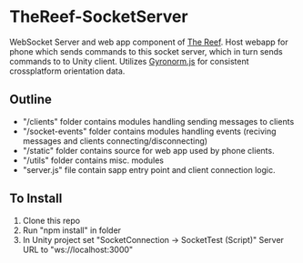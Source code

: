 # TheReef-SocketServer
WebSocket Server and web app component of [The Reef](https://lukelapresi.com/the-reef).
Host webapp for phone which sends commands to this socket server, which in turn sends commands to to Unity client.
Utilizes [Gyronorm.js](https://github.com/dorukeker/gyronorm.js/) for consistent crossplatform orientation data.

## Outline
* "/clients" folder contains modules handling sending messages to clients
* "/socket-events" folder contains modules handling events (reciving messages and clients connecting/disconnecting)
* "/static" folder contains source for web app used by phone clients.
* "/utils" folder contains misc. modules
* "server.js" file contain sapp entry point and client connection logic.

## To Install
1. Clone this repo
2. Run "npm install" in folder
3. In Unity project set "SocketConnection -> SocketTest (Script)" Server URL to "ws://localhost:3000"

